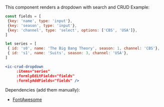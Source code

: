 This component renders a dropdown with search and CRUD
Example:

```jsx
const fields = [
 {key: 'name', type: 'input'},
 {key: 'season', type: 'input'},
 {key: 'channel', type: 'select', options: ['CBS', 'USA']},
]

let series = [
 { id: 's0', name: 'The Big Bang Theory', season: 1, channel: 'CBS'},
 { id: 's1', name: 'Suits', season: 3, channel: 'USA'},
]

<ic-crud-dropdown
     :items="series"
     :formlyEditFields="fields"
     :formlyAddFields="fields" />
```

Dependencies (add them manually):
- [FontAwesome](http://fontawesome.io/)
